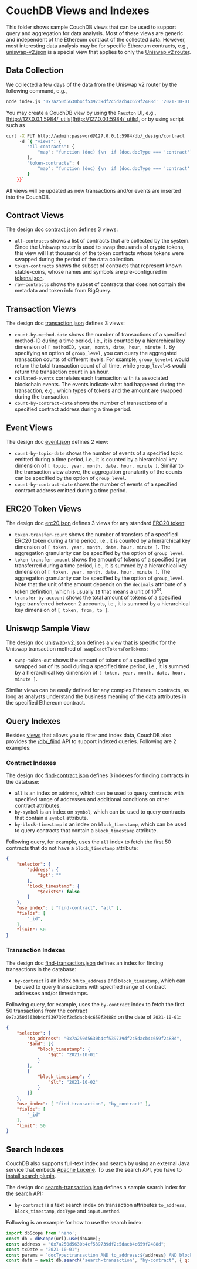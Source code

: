 # CouchDB Views and Indexes

This folder shows sample CouchDB views that can be used to support query and aggregation for data analysis.  Most of these views are generic and independent of the Ethereum contract of the collected data.  However, most interesting data analysis may be for specific Ethereum contracts, e.g., [uniswap-v2.json](./uniswap-v2.json) is a special view that applies to only the [Uniswap v2 router](https://etherscan.io/address/0x7a250d5630b4cf539739df2c5dacb4c659f2488d).

## Data Collection

We collected a few days of the data from the Uniswap v2 router by the following command, e.g.,

```bash
node index.js '0x7a250d5630b4cf539739df2c5dacb4c659f2488d' '2021-10-01' '2021-10-03'
```

You may create a CouchDB view by using the `Fauxton` UI, e.g., [http://127.0.0.1:5984/_utils](http://127.0.0.1:5984/_utils), or by using script such as

```bash
curl -X PUT http://admin:password@127.0.0.1:5984/db/_design/contract
     -d `{ "views": {
        "all-contracts": {
            "map": "function (doc) {\n  if (doc.docType === 'contract') {\n    emit(doc.address, doc.symbol);\n  }\n}"
        },
        "token-contracts": {
            "map": "function (doc) {\n  if (doc.docType === 'contract' && doc.symbol) {\n    emit(doc.symbol, {name: doc.name, decimals: doc.decimals});\n  }\n}"
        }
    }}`
```

All views will be updated as new transactions and/or events are inserted into the CouchDB.

## Contract Views

The design doc [contract.json](./contract.json) defines 3 views:

* `all-contracts` shows a list of contracts that are collected by the system.  Since the Uniswap router is used to swap thousands of crypto tokens, this view will list thousands of the token contracts whose tokens were swapped during the period of the data collection.
* `token-contracts` shows the subset of contracts that represent known stable-coins, whose names and symbols are pre-configured in [tokens.json](../config/tokens.json).
* `raw-contracts` shows the subset of contracts that does not contain the metadata and token info from BigQuery.

## Transaction Views

The design doc [transaction.json](./transaction.json) defines 3 views:

* `count-by-method-date` shows the number of transactions of a specified method-ID during a time period, i.e., it is counted by a hierarchical key dimension of `[ methodID, year, month, date, hour, minute ]`.  By specifying an option of `group_level`, you can query the aggregated transaction counts of different levels.  For example, `group_level=1` would return the total transaction count of all time, while `group_level=5` would return the transaction count in an hour.
* `collated-events` correlates each transaction with its associated blockchain events.  The events indicate what had happened during the transaction, e.g., which types of tokens and the amount are swapped during the transaction.
* `count-by-contract-date` shows the number of transactions of a specified contract address during a time period.

## Event Views

The design doc [event.json](./event.json) defines 2 view:

* `count-by-topic-date` shows the number of events of a specified topic emitted during a time period, i.e., it is counted by a hierarchical key dimension of `[ topic, year, month, date, hour, minute ]`.  Similar to the transaction view above, the aggregation granularity of the counts can be specified by the option of `group_level`.
* `count-by-contract-date` shows the number of events of a specified contract address emitted during a time period.

## ERC20 Token Views

The design doc [erc20.json](./erc20.json) defines 3 views for any standard [ERC20 token](https://ethereum.org/en/developers/docs/standards/tokens/erc-20/):

* `token-transfer-count` shows the number of transfers of a specified ERC20 token during a time period, i.e., it is counted by a hierarchical key dimension of `[ token, year, month, date, hour, minute ]`.  The aggregation granularity can be specified by the option of `group_level`.
* `token-transfer-amount` shows the amount of tokens of a specified type transferred during a time period, i.e., it is summed by a hierarchical key dimension of `[ token, year, month, date, hour, minute ]`.  The aggregation granularity can be specified by the option of `group_level`.  Note that the unit of the amount depends on the `decimals` attribute of a token definition, which is usually `18` that means a unit of 10<sup>18</sup>.
* `transfer-by-account` shows the total amount of tokens of a specified type transferred between 2 accounts, i.e., it is summed by a hierarchical key dimension of `[ token, from, to ]`.

## Uniswqp Sample View

The design doc [uniswap-v2.json](./uniswap-v2.json) defines a view that is specific for the Uniswap transaction method of `swapExactTokensForTokens`:

* `swap-token-out` shows the amount of tokens of a specified type swapped out of its pool during a specified time period, i.e., it is summed by a hierarchical key dimension of `[ token, year, month, date, hour, minute ]`.

Similar views can be easily defined for any complex Ethereum contracts, as long as analysts understand the business meaning of the data attributes in the specified Ethereum contract.

## Query Indexes

Besides [views](https://docs.couchdb.org/en/stable/ddocs/views/index.html) that allows you to filter and index data, CouchDB also provides the [/db/_fiind](https://docs.couchdb.org/en/stable/api/database/find.html) API to support indexed queries.  Following are 2 examples:

### Contract Indexes

The design doc [find-contract.json](./find-contract.json) defines 3 indexes for finding contracts in the database:

* `all` is an index on `address`, which can be used to query contracts with specified range of addresses and additional conditions on other contract attributes.
* `by-symbol` is an index on `symbol`, which can be used to query contracts that contain a `symbol` attribute.
* `by-block-timestamp` is an index on `block_timestamp`, which can be used to query contracts that contain a `block_timestamp` attribute.

Following query, for example, uses the `all` index to fetch the first 50 contracts that do not have a `block_timestamp` attribute:

```json
{
    "selector": {
        "address": {
            "$gt": ""
        },
        "block_timestamp": {
            "$exists": false
        }
    },
    "use_index": [ "find-contract", "all" ],
    "fields": [
        "_id",
    ],
    "limit": 50
}
```

### Transaction Indexes

The design doc [find-transaction.json](./find-transaction.json) defines an index for finding transactions in the database:

* `by-contract` is an index on `to_address` and `block_timestamp`, which can be used to query transactions with specified range of contract addresses and/or timestamps.

Following query, for example, uses the `by-contract` index to fetch the first 50 transactions from the contract `0x7a250d5630b4cf539739df2c5dacb4c659f2488d` on the date of `2021-10-01`:

```json
{
    "selector": {
        "to_address": "0x7a250d5630b4cf539739df2c5dacb4c659f2488d",
        "$and": [{
            "block_timestamp": {
                "$gt": "2021-10-01"
            }
        },
        {
            "block_timestamp": {
                "$lt": "2021-10-02"
            }
        }]
    },
    "use_index": [ "find-transaction", "by_contract" ],
    "fields": [
        "_id"
    ],
    "limit": 50
}
```

## Search Indexes

CouchDB also supports full-text index and search by using an external Java service that embeds [Apache Lucene](https://lucene.apache.org/).  To use the search API, you have to [install search plugin](https://docs.couchdb.org/en/stable/install/search.html#install-search).

The design doc [search-transaction.json](./search-transaction.json) defines a sample search index for the [search API](https://docs.couchdb.org/en/stable/ddocs/search.html):

* `by-contract` is a text search index on transaction attributes `to_address`, `block_timestamp`, `docType` and `input.method`.

Following is an example for how to use the search index:

```js
import dbScope from 'nano';
const db = dbScope(url).use(dbName);
const address = "0x7a250d5630b4cf539739df2c5dacb4c659f2488d";
const txDate = "2021-10-01";
const params = `docType:transaction AND to_address:${address} AND block_timestamp:${txDate}*`;
const data = await db.search("search-transaction", "by-contract", { q: params });
```